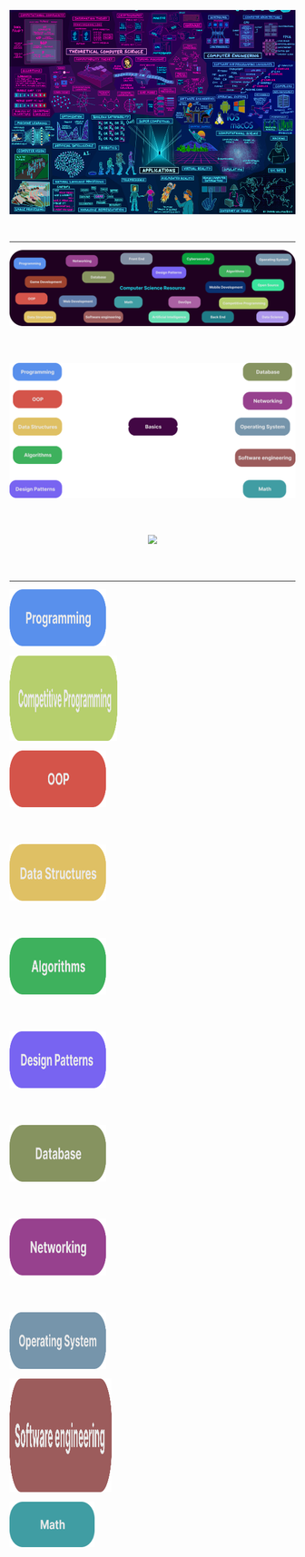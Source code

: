   <p align="center">
    <a href="">
      <img width="600" height="360" src="img/Images of the repo/Computer Science road-map.png">
    </a>
  </p>
  <br>

  ***

<p align="center">
 <img src="img/Images of the repo/computer science resource.svg"/>
</p>

<br><br>

<p align="center">
 <img src="img/Basics/Basics.svg"/>
</p>
<br><br>


<p align="center">
 <img src="img/Technology/Technology.svg"/>
</p>
<br><br>

----

<p align="left">
 <img width="170" height="100" src="img/Basics/programming.svg"/>
</p>


<p align="left">
 <img width="190" height="150" src="img/Basics/competitive programming.svg"/>
</p>



<p align="left">
 <img width="170" height="100" src="img/Basics/oop.svg"/>
</p>
<br><br>



<p align="left">
 <img width="170" height="100" src="img/Basics/data structures.svg"/>
</p>

<br><br>



<p align="left">
 <img width="170" height="100" src="img/Basics/Algorithms.svg"/>
</p>

<br><br>


<p align="left">
 <img width="170" height="100" src="img/Basics/design patterns.svg"/>
</p>

<br><br>



<p align="left">
 <img width="170" height="100" src="img/Basics/database.svg"/>
</p>

<br><br>



<p align="left">
 <img width="170" height="100" src="img/Basics/Networking.svg"/>
</p>

<br><br>



<p align="left">
 <img width="170" height="100" src="img/Basics/operating system.svg"/>
</p>




<p align="left">
 <img width="180" height="200" src="img/Basics/software engineering.svg"/>
</p>





<p align="left">
 <img width="150" height="80" src="img/Basics/Math.svg"/>
</p>

<br><br>